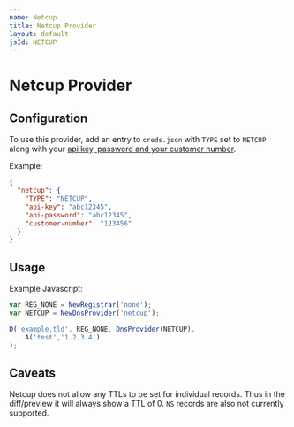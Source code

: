 ```yaml
---
name: Netcup
title: Netcup Provider
layout: default
jsId: NETCUP
---
```

# Netcup Provider

## Configuration

To use this provider, add an entry to `creds.json` with `TYPE` set to `NETCUP`
along with your [api key, password and your customer number](https://www.netcup-wiki.de/wiki/CCP_API#Authentifizierung).

Example:

```json
{
  "netcup": {
    "TYPE": "NETCUP",
    "api-key": "abc12345",
    "api-password": "abc12345",
    "customer-number": "123456"
  }
}
```

## Usage
Example Javascript:

```js
var REG_NONE = NewRegistrar('none');
var NETCUP = NewDnsProvider('netcup');

D('example.tld', REG_NONE, DnsProvider(NETCUP),
    A('test','1.2.3.4')
);
```


## Caveats
Netcup does not allow any TTLs to be set for individual records. Thus in
the diff/preview it will always show a TTL of 0. `NS` records are also
not currently supported.
